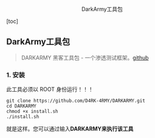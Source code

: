 <center>DarkArmy工具包</center>







[toc]









## DarkArmy工具包

> DARKARMY 黑客工具包 - 一个渗透测试框架。[github](https://github.com/D4RK-4RMY/DARKARMY)







### 1. 安装



此工具必须以 ROOT 身份运行！！！

```
git clone https://github.com/D4RK-4RMY/DARKARMY.git
cd DARKARMY
chmod +x install.sh
./install.sh
```

就是这样。您可以通过输入**DARKARMY来执行该工具**